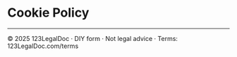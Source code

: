 # Cookie Policy

---

© 2025 123LegalDoc · DIY form · Not legal advice · Terms: 123LegalDoc.com/terms
